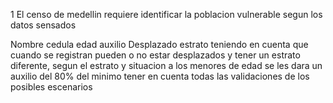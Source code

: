 1 El censo de medellin requiere identificar la poblacion vulnerable segun los datos sensados

Nombre
cedula
edad
auxilio
Desplazado
estrato
teniendo en cuenta que cuando se registran pueden o no estar desplazados y tener un estrato diferente, segun el estrato y situacion a los menores de edad se les dara un auxilio del 80% del minimo 
tener en cuenta todas las validaciones de los posibles escenarios
